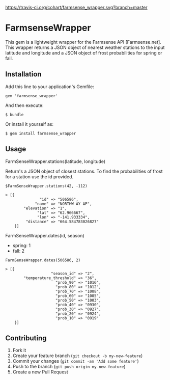 https://travis-ci.org/cohart/farmsense_wrapper.svg?branch=master

# FarmsenseWrapper

This gem is a lightweight wrapper for the Farmsense API [Farmsense.net]. This wrapper returns a JSON object of nearest weather stations to the input latitude and longitude and a JSON object of frost probabilities for spring or fall.

## Installation

Add this line to your application's Gemfile:

    gem 'farmsense_wrapper'

And then execute:

    $ bundle

Or install it yourself as:

    $ gem install farmsense_wrapper

## Usage

FarmSenseWrapper.stations(latitude, longitude)

Return's a JSON object of closest stations. To find the probabilities of frost for a station use the id provided.


```
$FarmSenseWrapper.stations(42, -112)

> [{
               "id" => "506586",
             "name" => "NORTHW AY AP",
        "elevation" => "1",
              "lat" => "62.966667",
              "lon" => "-141.933334",
         "distance" => "664.584783026827"
    }]
```

FarmSenseWrapper.dates(id, season)
- spring: 1
- fall: 2

```
FarmSenseWrapper.dates(506586, 2)

> [{
                    "season_id" => "2",
        "temperature_threshold" => "36",
                      "prob_90" => "1016",
                      "prob_80" => "1012",
                      "prob_70" => "1008",
                      "prob_60" => "1005",
                      "prob_50" => "1003",
                      "prob_40" => "0930",
                      "prob_30" => "0927",
                      "prob_20" => "0924",
                      "prob_10" => "0919"
    }]
```




## Contributing

1. Fork it
2. Create your feature branch (`git checkout -b my-new-feature`)
3. Commit your changes (`git commit -am 'Add some feature'`)
4. Push to the branch (`git push origin my-new-feature`)
5. Create a new Pull Request
